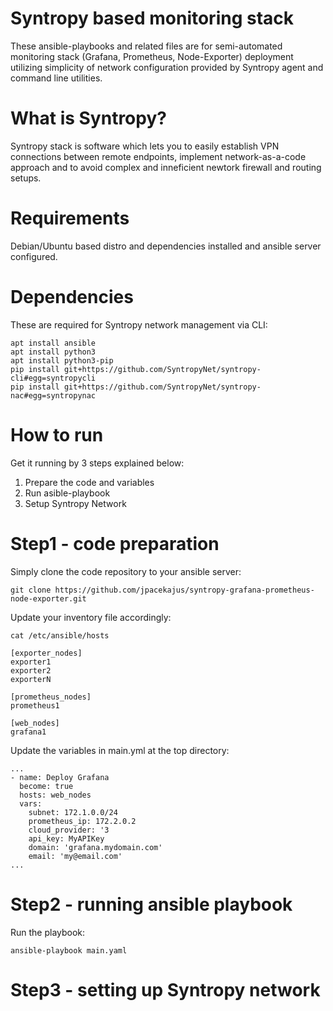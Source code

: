 # Syntropy based monitoring stack

These ansible-playbooks and related files are for semi-automated monitoring stack (Grafana, Prometheus, Node-Exporter) deployment utilizing simplicity of network configuration provided by Syntropy agent and command line utilities.

# What is Syntropy?

Syntropy stack is software which lets you to easily establish VPN connections between remote endpoints, implement network-as-a-code approach and to avoid complex and inneficient newtork firewall and routing setups.


# Requirements

Debian/Ubuntu based distro and dependencies installed and ansible server configured.

# Dependencies

These are required for Syntropy network management via CLI:

```
apt install ansible
apt install python3
apt install python3-pip
pip install git+https://github.com/SyntropyNet/syntropy-cli#egg=syntropycli
pip install git+https://github.com/SyntropyNet/syntropy-nac#egg=syntropynac
```

# How to run

Get it running by 3 steps explained below:

1) Prepare the code and variables
2) Run asible-playbook
3) Setup Syntropy Network

# Step1 - code preparation

Simply clone the code repository to your ansible server:
```
git clone https://github.com/jpacekajus/syntropy-grafana-prometheus-node-exporter.git
```
Update your inventory file accordingly:
```
cat /etc/ansible/hosts

[exporter_nodes]
exporter1
exporter2
exporterN

[prometheus_nodes]
prometheus1

[web_nodes]
grafana1

```
Update the variables in main.yml at the top directory:
```
...
- name: Deploy Grafana
  become: true
  hosts: web_nodes
  vars:
    subnet: 172.1.0.0/24
    prometheus_ip: 172.2.0.2
    cloud_provider: '3
    api_key: MyAPIKey
    domain: 'grafana.mydomain.com'
    email: 'my@email.com'
...
```
# Step2 - running ansible playbook

Run the playbook:
```
ansible-playbook main.yaml
```
# Step3 - setting up Syntropy network

